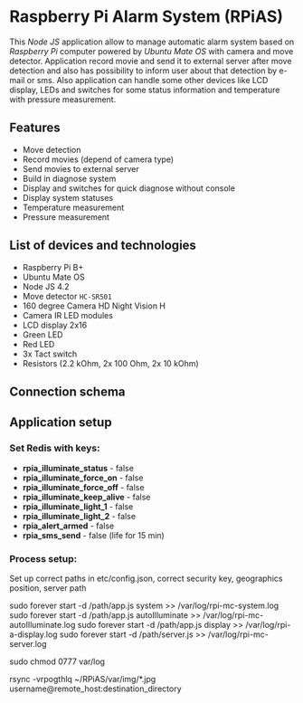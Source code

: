 # Raspberry Pi Alarm System (RPiAS)
This _Node JS_ application allow to manage automatic alarm system based on _Raspberry Pi_
computer powered by _Ubuntu Mate OS_ with camera and move detector. Application
record movie and send it to external server after move detection and also has
possibility to inform user about that detection by e-mail or sms. Also application
can handle some other devices like LCD display, LEDs and switches for some status
information and temperature with pressure measurement.

## Features
- Move detection
- Record movies (depend of camera type)
- Send movies to external server
- Build in diagnose system
- Display and switches for quick diagnose without console
- Display system statuses
- Temperature measurement
- Pressure measurement

## List of devices and technologies
- Raspberry Pi B+
- Ubuntu Mate OS
- Node JS 4.2
- Move detector `HC-SR501`
- 160 degree Camera HD Night Vision H
- Camera IR LED modules
- LCD display 2x16
- Green LED
- Red LED
- 3x Tact switch
- Resistors (2.2 kOhm, 2x 100 Ohm, 2x 10 kOhm)

## Connection schema

## Application setup

### Set Redis with keys:

- **rpia_illuminate_status** - false
- **rpia_illuminate_force_on** - false
- **rpia_illuminate_force_off** - false
- **rpia_illuminate_keep_alive** - false
- **rpia_illuminate_light_1** - false
- **rpia_illuminate_light_2** - false
- **rpia_alert_armed** - false
- **rpia_sms_send** - false (life for 15 min)

### Process setup:

Set up correct paths in etc/config.json, correct security key, geographics position, server path

sudo forever start -d /path/app.js system >> /var/log/rpi-mc-system.log
sudo forever start -d /path/app.js autoIlluminate >> /var/log/rpi-mc-autoIlluminate.log
sudo forever start -d /path/app.js display >> /var/log/rpi-a-display.log
sudo forever start -d /path/server.js >> /var/log/rpi-mc-server.log

sudo chmod 0777 var/log

rsync -vrpogthlq ~/RPiAS/var/img/*.jpg username@remote_host:destination_directory
